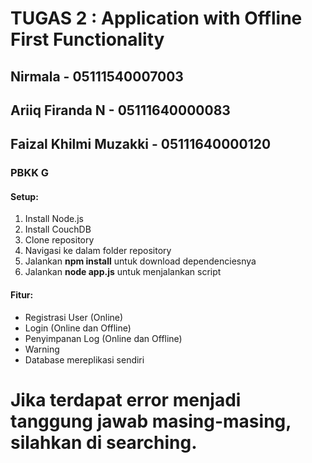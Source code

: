 # TUGAS 2 : Application with Offline First Functionality
## Nirmala - 05111540007003
## Ariiq Firanda N - 05111640000083
## Faizal Khilmi Muzakki - 05111640000120
### PBKK G

#### Setup:
1. Install Node.js
2. Install CouchDB
3. Clone repository
4. Navigasi ke dalam folder repository
5. Jalankan **npm install** untuk download dependenciesnya
6. Jalankan **node app.js** untuk menjalankan script

#### Fitur:
- Registrasi User (Online)
- Login (Online dan Offline)
- Penyimpanan Log (Online dan Offline)
- Warning
- Database mereplikasi sendiri

# Jika terdapat error menjadi tanggung jawab masing-masing, silahkan di searching.
